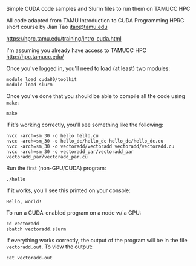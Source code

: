 Simple CUDA code samples and Slurm files to run them on TAMUCC HPC

All code adapted from TAMU Introduction to CUDA Programming HPRC short course by Jian Tao <jtao@tamu.edu>

https://hprc.tamu.edu/training/intro_cuda.html

I'm assuming you already have access to TAMUCC HPC  http://hpc.tamucc.edu/

Once you've logged in, you'll need to load (at least) two modules:

    module load cuda80/toolkit
    module load slurm

Once you've done that you should be able to compile all the code using `make`:

    make

If it's working correctly, you'll see something like the following:

    nvcc -arch=sm_30 -o hello hello.cu
    nvcc -arch=sm_30 -o hello_dc/hello_dc hello_dc/hello_dc.cu
    nvcc -arch=sm_30 -o vectoradd/vectoradd vectoradd/vectoradd.cu
    nvcc -arch=sm_30 -o vectoradd_par/vectoradd_par vectoradd_par/vectoradd_par.cu

Run the first (non-GPU/CUDA) program:

    ./hello

If it works, you'll see this printed on your console:

    Hello, world!

To run a CUDA-enabled program on a node w/ a GPU:

    cd vectoradd
    sbatch vectoradd.slurm

If everything works correctly, the output of the program will be in the file `vectoradd.out`.  To view the output:

    cat vectoradd.out


